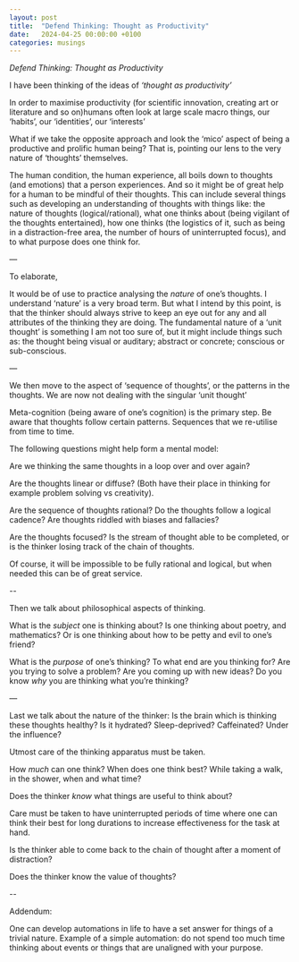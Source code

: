 ```yaml
---
layout: post
title:  "Defend Thinking: Thought as Productivity"
date:   2024-04-25 00:00:00 +0100
categories: musings
---
```


*Defend Thinking: Thought as Productivity* 


I have been thinking of the ideas of  _‘thought as productivity’_

In order to maximise productivity (for scientific innovation, creating art or literature and so on)humans often look at large scale macro things, our ‘habits’, our ‘identities’, our ‘interests’

What if we take the opposite approach and look the ‘mico’ aspect of being a productive and prolific human being? That is, pointing our lens to the very nature of ‘thoughts’ themselves.

The human condition, the human experience, all boils down to thoughts (and emotions) that a person experiences. And so it might be of great help for a human to be mindful of their thoughts. This can include several things such as developing an understanding of thoughts with things like: the nature of thoughts (logical/rational), what one thinks about (being vigilant of the thoughts entertained), how one thinks (the logistics of it, such as being in a distraction-free area, the number of hours of uninterrupted focus), and to what purpose does one think for. 

—

To elaborate,

It would be of use to practice analysing the _nature_ of one’s thoughts.  I understand ‘nature’ is a very broad term. But what I intend by this point, is that the thinker should always strive to keep an eye out for any and all attributes of the thinking they are doing.  The fundamental nature of a ‘unit thought’ is something I am not too sure of, but it might include things such as: the thought being visual or auditary; abstract or concrete; conscious or sub-conscious.  

—

We then move to the aspect of ‘sequence of thoughts’, or the patterns in the thoughts. We are now not dealing with the singular ‘unit thought’

Meta-cognition (being aware of one’s cognition) is the primary step. Be aware that thoughts follow certain patterns. Sequences that we re-utilise from time to time.

The following questions might help form a mental model:

Are we thinking the same thoughts in a loop over and over again?

Are the thoughts linear or diffuse? (Both have their place in thinking for example problem solving vs creativity).

Are the sequence of thoughts rational? Do the thoughts follow a logical cadence?  Are thoughts riddled with biases and fallacies? 

Are the thoughts focused? Is the stream of thought able to be completed, or is the thinker losing track of the chain of thoughts. 

Of course, it will be impossible to be fully rational and logical, but when needed this can be of great service.

--

Then we talk about philosophical aspects of thinking.

What is the _subject_ one is thinking about? Is one thinking about poetry, and mathematics? Or is one thinking about how to be petty and evil to one’s friend?

What is the _purpose_ of one’s thinking? To what end are you thinking for? Are you trying to solve a problem? Are you coming up with new ideas? Do you know _why_ you are thinking what you’re thinking?


—

Last we talk about the nature of the thinker:
Is the brain which is thinking these thoughts healthy? Is it hydrated? Sleep-deprived? Caffeinated? Under the influence?

Utmost care of the thinking apparatus must be taken. 

How _much_ can one think? When does one think best? While taking a walk, in the shower, when and what time? 

Does the thinker _know_ what things are useful to think about?

Care must be taken to have uninterrupted periods of time where one can think their best for long durations to increase effectiveness for the task at hand.

Is the thinker able to come back to the chain of thought after a moment of distraction?

Does the thinker know the value of thoughts? 

--

Addendum:

One can develop automations in life to have a set answer for things of a trivial nature. Example of a simple automation: do not spend too much time thinking about events or things that are unaligned with your purpose.